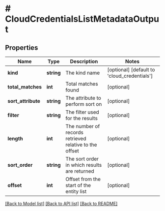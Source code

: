 # # CloudCredentialsListMetadataOutput

## Properties

Name | Type | Description | Notes
------------ | ------------- | ------------- | -------------
**kind** | **string** | The kind name | [optional] [default to 'cloud_credentials']
**total_matches** | **int** | Total matches found | [optional]
**sort_attribute** | **string** | The attribute to perform sort on | [optional]
**filter** | **string** | The filter used for the results | [optional]
**length** | **int** | The number of records retrieved relative to the offset | [optional]
**sort_order** | **string** | The sort order in which results are returned | [optional]
**offset** | **int** | Offset from the start of the entity list | [optional]

[[Back to Model list]](../../README.md#models) [[Back to API list]](../../README.md#endpoints) [[Back to README]](../../README.md)
